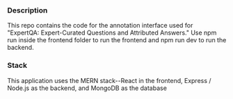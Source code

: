 ### Description

This repo contains the code for the annotation interface used for "ExpertQA: Expert-Curated Questions and Attributed Answers." Use npm run inside the frontend folder to run the frontend and npm run dev to run the backend.

### Stack

This application uses the MERN stack--React in the frontend, Express / Node.js as the backend, and MongoDB as the database
